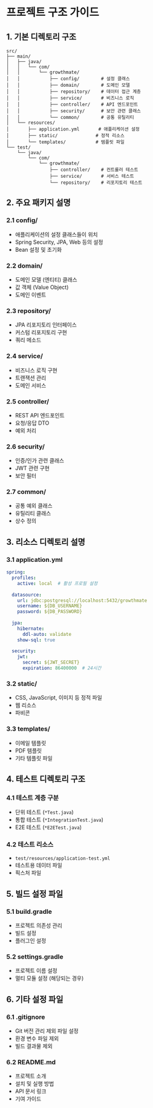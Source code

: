# 프로젝트 구조 가이드

## 1. 기본 디렉토리 구조

```
src/
├── main/
│   ├── java/
│   │   └── com/
│   │       └── growthmate/
│   │           ├── config/        # 설정 클래스
│   │           ├── domain/        # 도메인 모델
│   │           ├── repository/    # 데이터 접근 계층
│   │           ├── service/       # 비즈니스 로직
│   │           ├── controller/    # API 엔드포인트
│   │           ├── security/      # 보안 관련 클래스
│   │           └── common/        # 공통 유틸리티
│   └── resources/
│       ├── application.yml       # 애플리케이션 설정
│       ├── static/              # 정적 리소스
│       └── templates/           # 템플릿 파일
└── test/
    └── java/
        └── com/
            └── growthmate/
                ├── controller/    # 컨트롤러 테스트
                ├── service/       # 서비스 테스트
                └── repository/    # 리포지토리 테스트
```

## 2. 주요 패키지 설명

### 2.1 config/
- 애플리케이션의 설정 클래스들이 위치
- Spring Security, JPA, Web 등의 설정
- Bean 설정 및 초기화

### 2.2 domain/
- 도메인 모델 (엔티티) 클래스
- 값 객체 (Value Object)
- 도메인 이벤트

### 2.3 repository/
- JPA 리포지토리 인터페이스
- 커스텀 리포지토리 구현
- 쿼리 메소드

### 2.4 service/
- 비즈니스 로직 구현
- 트랜잭션 관리
- 도메인 서비스

### 2.5 controller/
- REST API 엔드포인트
- 요청/응답 DTO
- 예외 처리

### 2.6 security/
- 인증/인가 관련 클래스
- JWT 관련 구현
- 보안 필터

### 2.7 common/
- 공통 예외 클래스
- 유틸리티 클래스
- 상수 정의

## 3. 리소스 디렉토리 설명

### 3.1 application.yml
```yaml
spring:
  profiles:
    active: local  # 활성 프로필 설정
  
  datasource:
    url: jdbc:postgresql://localhost:5432/growthmate
    username: ${DB_USERNAME}
    password: ${DB_PASSWORD}
  
  jpa:
    hibernate:
      ddl-auto: validate
    show-sql: true
    
  security:
    jwt:
      secret: ${JWT_SECRET}
      expiration: 86400000  # 24시간
```

### 3.2 static/
- CSS, JavaScript, 이미지 등 정적 파일
- 웹 리소스
- 파비콘

### 3.3 templates/
- 이메일 템플릿
- PDF 템플릿
- 기타 템플릿 파일

## 4. 테스트 디렉토리 구조

### 4.1 테스트 계층 구분
- 단위 테스트 (`*Test.java`)
- 통합 테스트 (`*IntegrationTest.java`)
- E2E 테스트 (`*E2ETest.java`)

### 4.2 테스트 리소스
- `test/resources/application-test.yml`
- 테스트용 데이터 파일
- 픽스처 파일

## 5. 빌드 설정 파일

### 5.1 build.gradle
- 프로젝트 의존성 관리
- 빌드 설정
- 플러그인 설정

### 5.2 settings.gradle
- 프로젝트 이름 설정
- 멀티 모듈 설정 (해당되는 경우)

## 6. 기타 설정 파일

### 6.1 .gitignore
- Git 버전 관리 제외 파일 설정
- 환경 변수 파일 제외
- 빌드 결과물 제외

### 6.2 README.md
- 프로젝트 소개
- 설치 및 실행 방법
- API 문서 링크
- 기여 가이드 